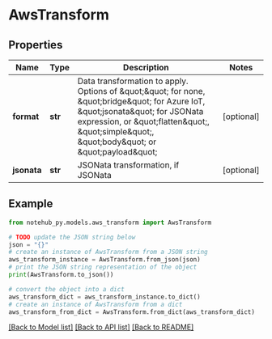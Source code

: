 # AwsTransform

## Properties

| Name        | Type    | Description                                                                                                                                                                                                                                     | Notes      |
| ----------- | ------- | ----------------------------------------------------------------------------------------------------------------------------------------------------------------------------------------------------------------------------------------------- | ---------- |
| **format**  | **str** | Data transformation to apply. Options of \&quot;\&quot; for none, \&quot;bridge\&quot; for Azure IoT, \&quot;jsonata\&quot; for JSONata expression, or \&quot;flatten\&quot;, \&quot;simple\&quot;, \&quot;body\&quot; or \&quot;payload\&quot; | [optional] |
| **jsonata** | **str** | JSONata transformation, if JSONata                                                                                                                                                                                                              | [optional] |

## Example

```python
from notehub_py.models.aws_transform import AwsTransform

# TODO update the JSON string below
json = "{}"
# create an instance of AwsTransform from a JSON string
aws_transform_instance = AwsTransform.from_json(json)
# print the JSON string representation of the object
print(AwsTransform.to_json())

# convert the object into a dict
aws_transform_dict = aws_transform_instance.to_dict()
# create an instance of AwsTransform from a dict
aws_transform_from_dict = AwsTransform.from_dict(aws_transform_dict)
```

[[Back to Model list]](../README.md#documentation-for-models) [[Back to API list]](../README.md#documentation-for-api-endpoints) [[Back to README]](../README.md)
